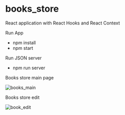 # books_store
 React application with React Hooks and React Context

 Run App

 - npm install
 - npm start

 Run JSON server

 - npm run server


Books store main page

![books_main](https://github.com/user-attachments/assets/b0caa06b-c912-4294-9726-acb08cda2e7e)


Books store edit

![book_edit](https://github.com/user-attachments/assets/38f8b4a5-1bcd-49a0-a122-e0554e752504)




